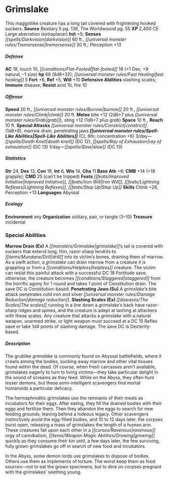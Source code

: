﻿---
cssclass: [monsters]
title1: Grimslake
desc_short: This maggotlike creature has a long tail covered with frightening hooked
  suckers.
title2: Grimslake
CR: 6
sources:
- name: Bestiary 5
  page: 136
  link: http://paizo.com/products/btpy9g9x?Pathfinder-Roleplaying-Game-Bestiary-5
- name: The Worldwound
  page: 55
  link: http://paizo.com/products/btpy8yvk?Pathfinder-Campaign-Setting-The-Worldwound
XP: 2400
alignment: CE
size: Large
type: aberration
subtypes:
- extraplanar
initiative:
  bonus: 5
senses:
  darkvision: 60
  tremorsense: 30
AC:
  AC: 19
  touch: 10
  flat_footed: 18
  components:
    dex: 1
    natural: 9
    size: -1
HP:
  HP: 68
  long: 8d8+32
  fast_healing: 5
saves:
  fort: 6
  ref: 5
  will: 10
defensive_abilities:
- slashing scales
immunities:
- disease
resistances:
  acid: 10
  fire: 10
speeds:
  base: 20
  burrow: 20
  climb: 20
attacks:
  melee:
  - - text: bite +12 (2d6+7 plus grab)
      entries:
      - - damage: 2d6+7
        - effect: grab
      attack: bite
      bonus:
      - 12
    - text: sting +12 (1d6+7 plus grab)
      entries:
      - - damage: 1d6+7
        - effect: grab
      attack: sting
      bonus:
      - 12
  special:
  - constrict (1d6+6)
  - marrow drain
  - penetrating jaws
space: 10
reach: 10
spell_like_abilities:
  entries:
  - name: death knell
    source: default
    freq: 3/day
    DC: 12
  - name: ray of exhaustion
    source: default
    freq: 3/day
    DC: 13
  - name: slow
    source: default
    freq: 1/day
    DC: 13
  sources:
  - name: default
    CL: 6
    concentration: 6
ability_scores:
  STR: 24
  DEX: 13
  CON: 19
  INT: 6
  WIS: 14
  CHA: 11
BAB: 6
CMB: 14
CMB_other: +18 grapple
CMD: 25
CMD_other: can't be tripped
feats:
- name: Improved Initiative
- name: Iron Will
- name: Lightning Reflexes
- name: Step Up
skills:
  Climb: 26
  Perception: 13
languages:
- Abyssal
ecology:
  environment: any
  organization: solitary, pair, or tangle (3-10)
  treasure_type: incidental
special_abilities:
  Marrow Drain (Ex): A grimslake's tail is covered with suckers that extend long,
    thin, razor-sharp tendrils to drill into its victim's bones, draining them of
    marrow. As a swift action, a grimslake can drain marrow from a creature it is
    grappling or from a helpless creature. The victim can resist this painful attack
    with a successful DC 18 Fortitude save; otherwise, the creature becomes staggered
    from the horrific agony for 1 round and takes 1 point of Constitution drain. The
    save DC is Constitution-based.
  Penetrating Jaws (Su): A grimslake's bite attack penetrates cold iron and silver
    damage reduction.
  Slashing Scales (Ex): The scales running in a line down a grimslake's back have
    razor-sharp ridges and spines, and the creature is adept at lashing at attackers
    with these scales. Any creature that attacks a grimslake with a natural weapon,
    unarmed strike, or light weapon must succeed at a DC 15 Reflex save or take 1d4
    points of slashing damage. The save DC is Dexterity-based.
desc_long: |-
  The grublike grimslake is commonly found on Abyssal battlefields, where it crawls among the bodies, sucking away marrow and other vital tissues found within the dead. Of course, when fresh carcasses aren't available, grimslakes eagerly to turn to living victims-they take particular delight in the sound of screams as they feed. While on the Abyss, they often hunt lesser demons, but these semi-intelligent scavengers find mortal humanoids a particular delicacy.

   The hermaphroditic grimslakes use the remnants of their meals as incubators for their eggs. After eating, they fill the drained bodies with their eggs and fertilize them. Then they abandon the eggs to search for new feeding grounds, leaving behind a hideous legacy. Other scavengers instinctively avoid the egg-filled bodies, and 10 to 12 days later, the corpses burst open, releasing a mass of grimslakes the length of a human arm. These creatures fall upon each other in a ravenous orgy of cannibalism, growing quickly as they consume their kin until, a few days later, the few surviving, fully grown grimslakes go off in search of new food and incubators.

   In the Abyss, some demon lords use grimslakes to dispose of bodies. Others use them as implements of torture. The worst keep them as food sources-not to eat the grown specimens, but to dine on corpses pregnant with the grimslakes' seething young.

---

# Grimslake
This maggotlike creature has a long tail covered with frightening hooked suckers.
**Source** Bestiary 5 pg. 136, The Worldwound pg. 55
**XP** 2,400
CE Large aberration (extraplanar)
**Init** +5; **Senses** _[[spells/Darkvision|darkvision]]_ 60 ft., _[[universal monster rules/Tremorsense|tremorsense]]_ 30 ft.; Perception +13

##### Defense

**AC** 19, touch 10, _[[conditions/Flat-Footed|flat-footed]]_ 18 (+1 Dex, +9 natural, –1 size)
**hp** 68 (8d8+32); _[[universal monster rules/Fast Healing|fast healing]]_ 5
**Fort** +6, **Ref** +5, **Will** +10
**Defensive Abilities** slashing scales; **Immune** disease; **Resist** acid 10, fire 10

##### Offense
**Speed** 20 ft., _[[universal monster rules/Burrow|burrow]]_ 20 ft., _[[universal monster rules/Climb|climb]]_ 20 ft.
**Melee** bite +12 (2d6+7 plus _[[universal monster rules/Grab|grab]]_), sting +12 (1d6+7 plus _grab_)
**Space** 10 ft., **Reach** 10 ft.
**Special Attacks** _[[universal monster rules/Constrict|constrict]]_ (1d6+6), marrow drain, penetrating jaws
**_[[universal monster rules/Spell-Like Abilities|Spell-Like Abilities]]_** (CL 6th; concentration +6)
3/day—_[[spells/Death Knell|death knell]]_ (DC 12), _[[spells/Ray of Exhaustion|ray of exhaustion]]_ (DC 13)
1/day—_[[spells/Slow|slow]]_ (DC 13)

##### Statistics
**Str** 24, **Dex** 13, **Con** 19, **Int** 6, **Wis** 14, **Cha** 11
**Base Atk** +6; **CMB** +14 (+18 grapple); **CMD** 25 (can’t be tripped)
**Feats** _[[feats/Improved Initiative|Improved Initiative]]_, _[[feats/Iron Will|Iron Will]]_, _[[feats/Lightning Reflexes|Lightning Reflexes]]_, _[[feats/Step Up|Step Up]]_
**Skills** _Climb_ +26, Perception +13
**Languages** Abyssal

##### Ecology

**Environment** any
**Organization** solitary, pair, or tangle (3–10)
**Treasure** incidental

### Special Abilities

**Marrow Drain (Ex)** A _[[monsters/Grimslake|grimslake]]_’s tail is covered with suckers that extend long, thin, razor-sharp tendrils to _[[items/Mundane/Drill|drill]]_ into its victim’s bones, draining them of marrow. As a swift action, a _grimslake_ can drain marrow from a creature it is grappling or from a _[[conditions/Helpless|helpless]]_ creature. The victim can resist this painful attack with a successful DC 18 Fortitude save; otherwise, the creature becomes _[[conditions/Staggered|staggered]]_ from the horrific agony for 1 round and takes 1 point of Constitution drain. The save DC is Constitution-based.
 **Penetrating Jaws (Su)** A _grimslake_’s bite attack penetrates cold iron and silver _[[universal monster rules/Damage Reduction|damage reduction]]_.
 **Slashing Scales (Ex)** _[[diseases/The Scales|The scales]]_ running in a line down a _grimslake_’s back have razor-sharp ridges and spines, and the creature is adept at lashing at attackers with these scales. Any creature that attacks a _grimslake_ with a natural weapon, unarmed strike, or light weapon must succeed at a DC 15 Reflex save or take 1d4 points of slashing damage. The save DC is Dexterity-based.

##### Description

The grublike _grimslake_ is commonly found on Abyssal battlefields, where it crawls among the bodies, sucking away marrow and other vital tissues found within the dead. Of course, when fresh carcasses aren’t available, grimslakes eagerly to turn to living victims—they take particular delight in the sound of screams as they feed. While on the Abyss, they often hunt lesser demons, but these semi-intelligent scavengers find mortal humanoids a particular delicacy.

The hermaphroditic grimslakes use the remnants of their meals as incubators for their eggs. After eating, they fill the drained bodies with their eggs and fertilize them. Then they abandon the eggs to search for new feeding grounds, leaving behind a hideous legacy. Other scavengers instinctively avoid the egg-filled bodies, and 10 to 12 days later, the corpses burst open, releasing a mass of grimslakes the length of a human arm. These creatures fall upon each other in a _[[curses/Ravenous|ravenous]]_ orgy of cannibalism, _[[items/Weapon Magic Abilities/Growing|growing]]_ quickly as they consume their kin until, a few days later, the few surviving, fully grown grimslakes go off in search of new food and incubators.

In the Abyss, some demon lords use grimslakes to dispose of bodies. Others use them as implements of torture. The worst keep them as food sources—not to eat the grown specimens, but to dine on corpses pregnant with the grimslakes’ seething young.